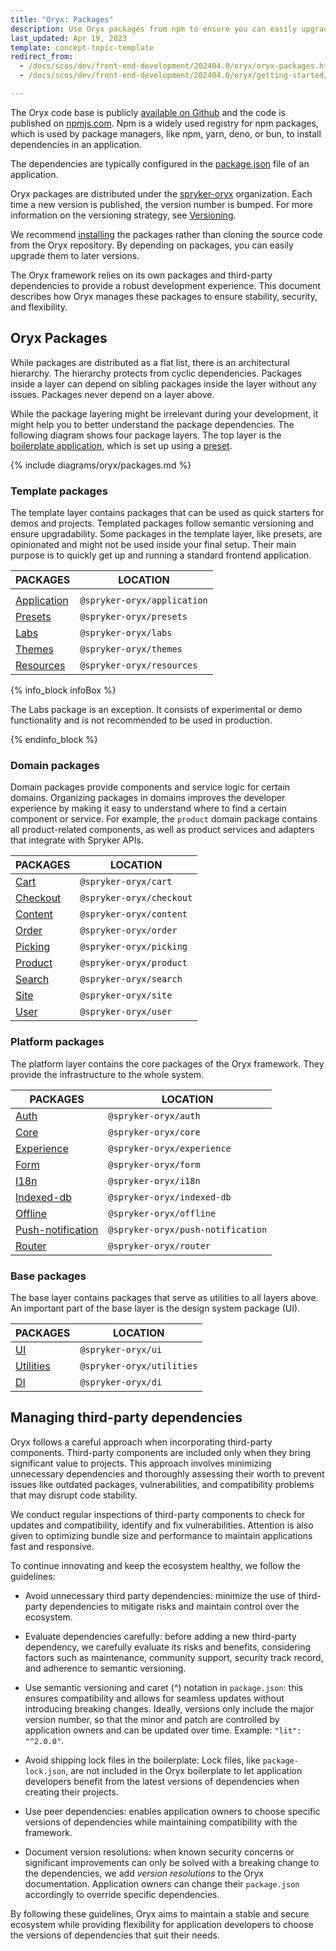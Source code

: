 ```yaml
---
title: "Oryx: Packages"
description: Use Oryx packages from npm to ensure you can easily upgrade to newer versions.
last_updated: Apr 19, 2023
template: concept-topic-template
redirect_from:
  - /docs/scos/dev/front-end-development/202404.0/oryx/oryx-packages.html
  - /docs/scos/dev/front-end-development/202404.0/oryx/getting-started/oryx-packages.html

---
```




The Oryx code base is publicly [available on Github](https://github.com/spryker/oryx/) and the code is published on [npmjs.com](https://www.npmjs.com/). Npm is a widely used registry for npm packages, which is used by package managers, like npm, yarn, deno, or bun, to install dependencies in an application.

The dependencies are typically configured in the [package.json](https://docs.npmjs.com/cli/v9/configuring-npm/package-json) file of an application.

Oryx packages are distributed under the [spryker-oryx](https://www.npmjs.com/org/spryker-oryx) organization. Each time a new version is published, the version number is bumped. For more information on the versioning strategy, see [Versioning](/docs/dg/dev/frontend-development/latest/oryx/getting-started/oryx-versioning.html).

We recommend [installing](/docs/dg/dev/frontend-development/latest/oryx/getting-started/set-up-oryx.html) the packages rather than cloning the source code from the Oryx repository. By depending on packages, you can easily upgrade them to later versions.

The Oryx framework relies on its own packages and third-party dependencies to provide a robust development experience. This document describes how Oryx manages these packages to ensure stability, security, and flexibility.

## Oryx Packages

While packages are distributed as a flat list, there is an architectural hierarchy. The hierarchy protects from cyclic dependencies. Packages inside a layer can depend on sibling packages inside the layer without any issues. Packages never depend on a layer above.

While the package layering might be irrelevant during your development, it might help you to better understand the package dependencies. The following diagram shows four package layers. The top layer is the [boilerplate application](/docs/dg/dev/frontend-development/latest/oryx/getting-started/oryx-boilerplate.html), which is set up using a [preset](/docs/dg/dev/frontend-development/latest/oryx/building-applications/oryx-presets.html).

{% include diagrams/oryx/packages.md %}

### Template packages

The template layer contains packages that can be used as quick starters for demos and projects. Templated packages follow semantic versioning and ensure upgradability. Some packages in the template layer, like presets, are opinionated and might not be used inside your final setup. Their main purpose is to quickly get up and running a standard frontend application.

| PACKAGES                                                               | LOCATION                    |
| ---------------------------------------------------------------------- | --------------------------- |
|                                                                        |                             |
| [Application](https://www.npmjs.com/package/@spryker-oryx/application) | `@spryker-oryx/application` |
| [Presets](https://www.npmjs.com/package/@spryker-oryx/presets)         | `@spryker-oryx/presets`     |
| [Labs](https://www.npmjs.com/package/@spryker-oryx/labs)              | `@spryker-oryx/labs`        |
| [Themes](https://www.npmjs.com/package/@spryker-oryx/themes)          | `@spryker-oryx/themes`      |
| [Resources](https://www.npmjs.com/package/@spryker-oryx/resources)     | `@spryker-oryx/resources`   |

{% info_block infoBox %}

The Labs package is an exception. It consists of experimental or demo functionality and is not recommended to be used in production.

{% endinfo_block %}

### Domain packages

Domain packages provide components and service logic for certain domains. Organizing packages in domains improves the developer experience by making it easy to understand where to find a certain component or service. For example, the `product` domain package contains all product-related components, as well as product services and adapters that integrate with Spryker APIs.

| PACKAGES                                                         | LOCATION                 |
| ---------------------------------------------------------------- | ------------------------ |
| [Cart](https://www.npmjs.com/package/@spryker-oryx/cart)         | `@spryker-oryx/cart`     |
| [Checkout](https://www.npmjs.com/package/@spryker-oryx/checkout) | `@spryker-oryx/checkout` |
| [Content](https://www.npmjs.com/package/@spryker-oryx/content)   | `@spryker-oryx/content`  |
| [Order](https://www.npmjs.com/package/@spryker-oryx/order)       | `@spryker-oryx/order`    |
| [Picking](https://www.npmjs.com/package/@spryker-oryx/picking)   | `@spryker-oryx/picking`  |
| [Product](https://www.npmjs.com/package/@spryker-oryx/product)   | `@spryker-oryx/product`  |
| [Search](https://www.npmjs.com/package/@spryker-oryx/search)     | `@spryker-oryx/search`   |
| [Site](https://www.npmjs.com/package/@spryker-oryx/site)         | `@spryker-oryx/site`     |
| [User](https://www.npmjs.com/package/@spryker-oryx/user)         | `@spryker-oryx/user`     |

### Platform packages

The platform layer contains the core packages of the Oryx framework. They provide the infrastructure to the whole system.

| PACKAGES                                                                           | LOCATION                          |
| ---------------------------------------------------------------------------------- | --------------------------------- |
| [Auth](https://www.npmjs.com/package/@spryker-oryx/auth)                           | `@spryker-oryx/auth`              |
| [Core](https://www.npmjs.com/package/@spryker-oryx/core)                           | `@spryker-oryx/core`              |
| [Experience](https://www.npmjs.com/package/@spryker-oryx/experience)               | `@spryker-oryx/experience`        |
| [Form](https://www.npmjs.com/package/@spryker-oryx/form)                           | `@spryker-oryx/form`              |
| [I18n](https://www.npmjs.com/package/@spryker-oryx/I18n)                           | `@spryker-oryx/i18n`              |
| [Indexed-db](https://www.npmjs.com/package/@spryker-oryx/indexed-db)               | `@spryker-oryx/indexed-db`        |
| [Offline](https://www.npmjs.com/package/@spryker-oryx/offline)                     | `@spryker-oryx/offline`           |
| [Push-notification](https://www.npmjs.com/package/@spryker-oryx/push-notification) | `@spryker-oryx/push-notification` |
| [Router](https://www.npmjs.com/package/@spryker-oryx/router)                       | `@spryker-oryx/router`            |

### Base packages

The base layer contains packages that serve as utilities to all layers above. An important part of the base layer is the design system package (UI).

| PACKAGES                                                           | LOCATION                  |
| ------------------------------------------------------------------ | ------------------------- |
| [UI](https://www.npmjs.com/package/@spryker-oryx/ui)               | `@spryker-oryx/ui`        |
| [Utilities](https://www.npmjs.com/package/@spryker-oryx/utilities) | `@spryker-oryx/utilities` |
| [DI](https://www.npmjs.com/package/@spryker-oryx/di)               | `@spryker-oryx/di`        |

## Managing third-party dependencies

Oryx follows a careful approach when incorporating third-party components. Third-party components are included only when they bring significant value to projects. This approach involves minimizing unnecessary dependencies and thoroughly assessing their worth to prevent issues like outdated packages, vulnerabilities, and compatibility problems that may disrupt code stability.

We conduct regular inspections of third-party components to check for updates and compatibility, identify and fix vulnerabilities. Attention is also given to optimizing bundle size and performance to maintain applications fast and responsive.

To continue innovating and keep the ecosystem healthy, we follow the guidelines:

- Avoid unnecessary third party dependencies: minimize the use of third-party dependencies to mitigate risks and maintain control over the ecosystem.

- Evaluate dependencies carefully: before adding a new third-party dependency, we carefully evaluate its risks and benefits, considering factors such as maintenance, community support, security track record, and adherence to semantic versioning.

- Use semantic versioning and caret (^) notation in `package.json`: this ensures compatibility and allows for seamless updates without introducing breaking changes. Ideally, versions only include the major version number, so that the minor and patch are controlled by application owners and can be updated over time. Example: `"lit": "^2.0.0"`.

- Avoid shipping lock files in the boilerplate: Lock files, like `package-lock.json`, are not included in the Oryx boilerplate to let application developers benefit from the latest versions of dependencies when creating their projects.

- Use peer dependencies: enables application owners to choose specific versions of dependencies while maintaining compatibility with the framework.

- Document version resolutions: when known security concerns or significant improvements can only be solved with a breaking change to the dependencies, we add *version resolutions* to the Oryx documentation. Application owners can change their `package.json` accordingly to override specific dependencies.

By following these guidelines, Oryx aims to maintain a stable and secure ecosystem while providing flexibility for application developers to choose the versions of dependencies that suit their needs.
